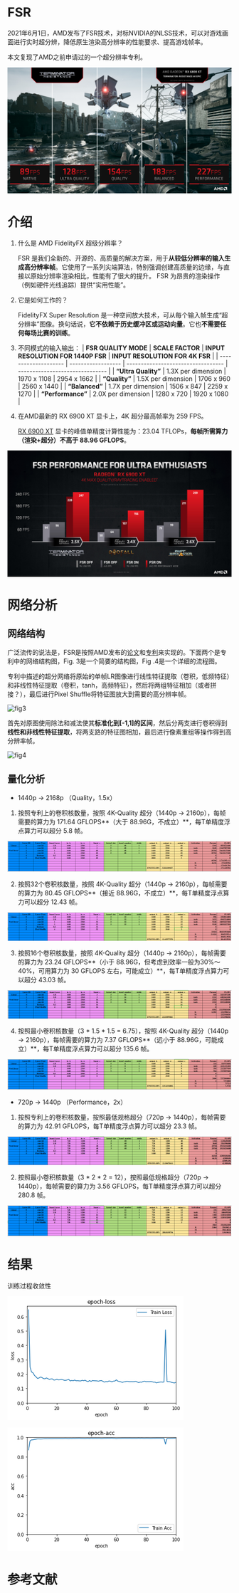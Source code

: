 # FSR

2021年6月1日，AMD发布了FSR技术，对标NVIDIA的NLSS技术，可以对游戏画面进行实时超分辨，降低原生渲染高分辨率的性能要求、提高游戏帧率。

本文复现了AMD之前申请过的一个超分辨率专利。

![Mode](doc/Mode-4K.jpg)



# 介绍

1. 什么是 AMD FidelityFX 超级分辨率？

   FSR 是我们全新的、开源的、高质量的解决方案，用于**从较低分辨率的输入生成高分辨率帧**。它使用了一系列尖端算法，特别强调创建高质量的边缘，与直接以原始分辨率渲染相比，性能有了很大的提升。 FSR 为昂贵的渲染操作（例如硬件光线追踪）提供“实用性能”。

2. 它是如何工作的？

   FidelityFX Super Resolution 是一种空间放大技术，可从每个输入帧生成“超分辨率”图像。换句话说，**它不依赖于历史缓冲区或运动向量**。它也**不需要任何每场比赛的训练**。

3. 不同模式的输入输出：
| **FSR QUALITY MODE** | **SCALE FACTOR**   | **INPUT RESOLUTION FOR 1440P FSR** | **INPUT RESOLUTION FOR 4K FSR** |
| -------------------- | ------------------ | ---------------------------------- | ------------------------------- |
| **“Ultra Quality”**  | 1.3X per dimension | 1970 x 1108                        | 2954 x 1662                     |
| **“Quality”**        | 1.5X per dimension | 1706 x 960                         | 2560 x 1440                     |
| **“Balanced”**       | 1.7X per dimension | 1506 x 847                         | 2259 x 1270                     |
| **“Performance”**    | 2.0X per dimension | 1280 x 720                         | 1920 x 1080                     |

4. 在AMD最新的 RX 6900 XT 显卡上，4K 超分最高帧率为 259 FPS。

   [RX 6900 XT](https://www.amd.com/zh-hans/products/graphics/amd-radeon-rx-6900-xt) 显卡的峰值单精度计算性能为：23.04 TFLOPs，**每帧所需算力（渲染+超分）不高于 88.96 GFLOPS**。

![performance on RX 6900 XT](doc/performance_1.JPG)



# 网络分析

## 网络结构

广泛流传的说法是，FSR是按照AMD发布的[论文](https://arxiv.org/abs/1609.05158)和[专利](https://patentimages.storage.googleapis.com/2a/f5/f1/2d49ec391624ed/US20210150669A1.pdf)来实现的。下面两个是专利中的网络结构图，Fig. 3是一个简要的结构图，Fig .4是一个详细的流程图。

专利中描述的超分网络将原始的单帧LR图像进行线性特征提取（卷积，低频特征）和非线性特征提取（卷积，tanh，高频特征），然后将两组特征相加（或者拼接？），最后进行Pixel Shuffle将特征图放大到需要的高分辨率帧。

![fig3](/home/inno/zhuwk/Super-Resolution/docs/FSR/FIG3.png)

首先对原图使用除法和减法使其**标准化到[-1,1]的区间**，然后分两支进行卷积得到**线性和非线性特征提取**，将两支路的特征图相加，最后进行像素重组等操作得到高分辨率帧。

![fig4](/home/inno/zhuwk/Super-Resolution/docs/FSR/FIG4.png)

## 量化分析

- 1440p -> 2168p （Quality，1.5x）

1. 按照专利上的卷积核数量，按照 4K-Quality 超分（1440p -> 2160p），每帧需要的算力为 171.64 GFLOPS**（大于 88.96G，不成立）**，每T单精度浮点算力可以超分 5.8 帧。

![anay-4K](doc/anay-4k.png)

2. 按照32个卷积核数量，按照 4K-Quality 超分（1440p -> 2160p），每帧需要的算力为 80.45 GFLOPS**（接近 88.96G，不成立）**，每T单精度浮点算力可以超分 12.43 帧。

![anay-4K](doc/anay-4k-32.png)

3. 按照16个卷积核数量，按照 4K-Quality 超分（1440p -> 2160p），每帧需要的算力为 23.24 GFLOPS**（小于 88.96G，但考虑到效率一般为30%～40%，可用算力为 30 GFLOPS 左右，可能成立）**，每T单精度浮点算力可以超分 43.03 帧。

![anay-4K](doc/anay-4k-16.png)

4. 按照最小卷积核数量（3 * 1.5 * 1.5 = 6.75），按照 4K-Quality 超分（1440p -> 2160p），每帧需要的算力为 7.37 GFLOPS**（远小于 88.96G，可能成立）**，每T单精度浮点算力可以超分 135.6 帧。

![anay-4K](doc/anay-4k-lite.png)

- 720p -> 1440p （Performance，2x）

1. 按照专利上的卷积核数量，按照最低规格超分（720p -> 1440p），每帧需要的算力为 42.91 GFLOPS，每T单精度浮点算力可以超分 23.3 帧。

![anay1](doc/anay1.png)

2. 按照最小卷积核数量（3 * 2 * 2 = 12），按照最低规格超分（720p -> 1440p），每帧需要的算力为 3.56 GFLOPS，每T单精度浮点算力可以超分 280.8 帧。

![anay2](doc/anay2.png)

# 结果

训练过程收敛性

![loss](doc/train-loss.png)

![acc](doc/train-acc.png)

# 参考文献

